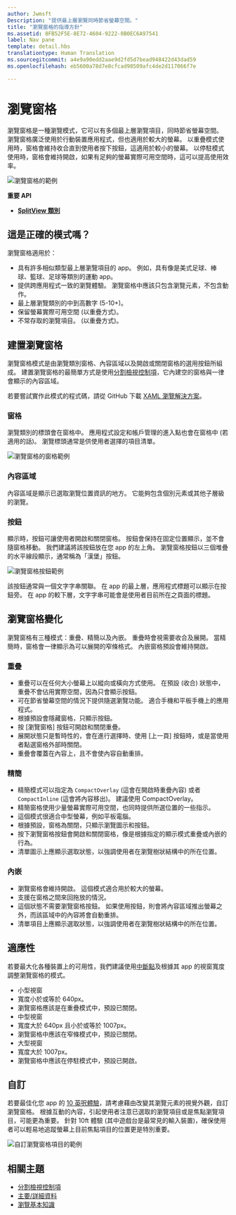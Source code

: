 ```yaml
---
author: Jwmsft
Description: "提供最上層瀏覽同時節省螢幕空間。"
title: "瀏覽窗格的指導方針"
ms.assetid: 8FB52F5E-8E72-4604-9222-0B0EC6A97541
label: Nav pane
template: detail.hbs
translationtype: Human Translation
ms.sourcegitcommit: a4e9a90edd2aae9d2fd5d7bead948422d43dad59
ms.openlocfilehash: eb5600a78d7e8cfcad98509afc4de2d117066f7e

---
```


瀏覽窗格
=============================================================================================
瀏覽窗格是一種瀏覽模式，它可以有多個最上層瀏覽項目，同時節省螢幕空間。 瀏覽窗格廣泛使用於行動裝置應用程式，但也適用於較大的螢幕。 以重疊模式使用時，窗格會維持收合直到使用者按下按鈕，這適用於較小的螢幕。 以停駐模式使用時，窗格會維持開啟，如果有足夠的螢幕實際可用空間時，這可以提高使用效率。

![瀏覽窗格的範例](images/navHero.png)

<span class="sidebar_heading" style="font-weight: bold;">重要 API</span>

-   [**SplitView 類別**](https://msdn.microsoft.com/library/windows/apps/dn864360)

## <span id="Is_this_the_right_pattern_"></span><span id="is_this_the_right_pattern_"></span><span id="IS_THIS_THE_RIGHT_PATTERN_"></span>這是正確的模式嗎？

瀏覽窗格適用於：

-   具有許多相似類型最上層瀏覽項目的 app。 例如，具有像是美式足球、棒球、籃球、足球等類別的運動 app。
-   提供跨應用程式一致的瀏覽體驗。 瀏覽窗格中應該只包含瀏覽元素，不包含動作。
-   最上層瀏覽類別的中到高數字 (5-10+)。
-   保留螢幕實際可用空間 (以重疊方式)。
-   不常存取的瀏覽項目。 (以重疊方式)。

## <span id="Building_a_nav_pane"></span><span id="building_a_nav_pane"></span><span id="BUILDING_A_NAV_PANE"></span>建置瀏覽窗格

瀏覽窗格模式是由瀏覽類別窗格、內容區域以及開啟或關閉窗格的選用按鈕所組成。 建置瀏覽窗格的最簡單方式是使用[分割檢視控制項](split-view.md)，它內建空的窗格與一律會顯示的內容區域。

若要嘗試實作此模式的程式碼，請從 GitHub 下載 [XAML 瀏覽解決方案](https://github.com/Microsoft/Windows-universal-samples/tree/master/Samples/XamlNavigation)。



### <span id="Pane"></span><span id="pane"></span><span id="PANE"></span>窗格

瀏覽類別的標頭會在窗格中。 應用程式設定和帳戶管理的進入點也會在窗格中 (若適用的話)。 瀏覽標頭通常是供使用者選擇的項目清單。

![瀏覽窗格的窗格範例](images/nav_pane_expanded.png)

### <span id="Content_area"></span><span id="content_area"></span><span id="CONTENT_AREA"></span>內容區域

內容區域是顯示已選取瀏覽位置資訊的地方。 它能夠包含個別元素或其他子層級的瀏覽。

### <span id="Button"></span><span id="button"></span><span id="BUTTON"></span>按鈕

顯示時，按鈕可讓使用者開啟和關閉窗格。 按鈕會保持在固定位置顯示，並不會隨窗格移動。 我們建議將該按鈕放在您 app 的左上角。 瀏覽窗格按鈕以三個堆疊的水平線段顯示，通常稱為「漢堡」按鈕。

![瀏覽窗格按鈕範例](images/nav_button.png)

該按鈕通常與一個文字字串關聯。 在 app 的最上層，應用程式標題可以顯示在按鈕旁。 在 app 的較下層，文字字串可能會是使用者目前所在之頁面的標題。

## <span id="Nav_pane_variations"></span><span id="nav_pane_variations"></span><span id="NAV_PANE_VARIATIONS"></span>瀏覽窗格變化

瀏覽窗格有三種模式：重疊、精簡以及內嵌。 重疊時會視需要收合及展開。 當精簡時，窗格會一律顯示為可以展開的窄條格式。 內嵌窗格預設會維持開啟。

### <span id="Overlay"></span><span id="overlay"></span><span id="OVERLAY"></span>重疊

-   重疊可以在任何大小螢幕上以縱向或橫向方式使用。 在預設 (收合) 狀態中，重疊不會佔用實際空間，因為只會顯示按鈕。
-   可在節省螢幕空間的情況下提供隨選瀏覽功能。 適合手機和平板手機上的應用程式。
-   根據預設會隱藏窗格，只顯示按鈕。
-   按 [瀏覽窗格] 按鈕可開啟和關閉重疊。
-   展開狀態只是暫時性的，會在進行選擇時、使用 [上一頁] 按鈕時，或是當使用者點選窗格外部時關閉。
-   重疊會覆蓋在內容上，且不會使內容自動重排。

### <span id="Compact"></span><span id="compact"></span><span id="COMPACT"></span>精簡

-   精簡模式可以指定為 `CompactOverlay` \(這會在開啟時重疊內容\) 或者 `CompactInline` \(這會將內容移出\)。 建議使用 CompactOverlay。
-   精簡窗格使用少量螢幕實際可用空間，也同時提供所選位置的一些指示。
-   這個模式很適合中型螢幕，例如平板電腦。
-   根據預設，窗格為關閉，只顯示瀏覽圖示和按鈕。
-   按下瀏覽窗格按鈕會開啟和關閉窗格，像是根據指定的顯示模式重疊或內嵌的行為。
-   清單圖示上應顯示選取狀態，以強調使用者在瀏覽樹狀結構中的所在位置。

### <span id="Inline"></span><span id="inline"></span><span id="INLINE"></span>內嵌

-   瀏覽窗格會維持開啟。 這個模式適合用於較大的螢幕。
-   支援在窗格之間來回拖放的情況。
-   這個狀態不需要瀏覽窗格按鈕。 如果使用按鈕，則會將內容區域推出螢幕之外，而該區域中的內容將會自動重排。
-   清單項目上應顯示選取狀態，以強調使用者在瀏覽樹狀結構中的所在位置。

## <span id="Adaptability"></span><span id="adaptability"></span><span id="ADAPTABILITY"></span>適應性

若要最大化各種裝置上的可用性，我們建議使用[中斷點](../layout/screen-sizes-and-breakpoints-for-responsive-design.md)及根據其 app 的視窗寬度調整瀏覽窗格的模式。
-   小型視窗
   -   寬度小於或等於 640px。
   -   瀏覽窗格應該是在重疊模式中，預設已關閉。
-   中型視窗
   -   寬度大於 640px 且小於或等於 1007px。
   -   瀏覽窗格中應該在窄條模式中，預設已關閉。
-   大型視窗
   -   寬度大於 1007px。
   -   瀏覽窗格中應該在停駐模式中，預設已開啟。

## <span id="Tailoring"></span><span id="tailoring"></span><span id="TAILORING"></span>自訂

若要最佳化您 app 的 [10 英呎體驗](http://go.microsoft.com/fwlink/?LinkId=760736)，請考慮藉由改變其瀏覽元素的視覺外觀，自訂瀏覽窗格。 根據互動的內容，引起使用者注意已選取的瀏覽項目或是焦點瀏覽項目，可能更為重要。 針對 10ft 體驗 (其中遊戲台是最常見的輸入裝置)，確保使用者可以輕易地追蹤螢幕上目前焦點項目的位置更是特別重要。

![自訂瀏覽窗格項目的範例](images/nav_item_states.png)

## <span id="related_topics"></span>相關主題

* [分割檢視控制項](split-view.md)
* [主要/詳細資料](master-details.md)
* [瀏覽基本知識](https://msdn.microsoft.com/library/windows/apps/dn958438)
 

 



<!--HONumber=Jun16_HO4-->


